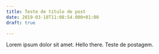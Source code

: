 ```yaml
---
title: Teste de título de post
date: 2019-03-18T11:08:54.000+01:00
draft: true

---
```

Lorem ipsum dolor sit amet. Hello there. Teste de postagem.